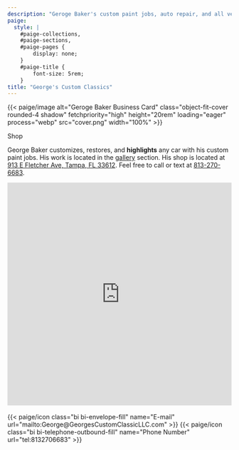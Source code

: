 ```yaml
---
description: "Geroge Baker's custom paint jobs, auto repair, and all vehicle work located in Tampa, Florida."
paige:
  style: |
    #paige-collections,
    #paige-sections,
    #paige-pages {
        display: none;
    }
    #paige-title {
        font-size: 5rem;
    }
title: "George's Custom Classics"
---
```


{{< paige/image alt="Geroge Baker Business Card" class="object-fit-cover rounded-4 shadow" fetchpriority="high" height="20rem" loading="eager" process="webp" src="cover.png" width="100%" >}}

<p class="display-5 fw-bold h2 text-center">Shop</p>

<div class="container-fluid">
    <div class="justify-content-center row">
        <div class="col col-auto col-lg-7 px-0">
            <p class="lead text-center">George Baker customizes, restores, and <strong>highlights</strong> any car with his custom paint jobs. His work is located in the <a href="/gallery">gallery</a> section. His shop is located at <a href="https://www.google.com/maps/place/3H92%2BF3,+Tampa,+FL/@28.0686875,-82.4498125,976m/data=!3m2!1e3!4b1!4m5!3m4!1s0x88c2b782b3b9d1e1:0xff255e97d066f1e6!8m2!3d28.0686875!4d-82.4498125?hl=en">913 E Fletcher Ave, Tampa, FL 33612</a>. Feel free to call or text at <a href="tel:8132706683">813-270-6683</a>.</p>
        </div>
    </div>
</div>

<div class="container-fluid" style="margin:auto; text-align:center; width:100%; height:500px;">
<iframe src="https://www.google.com/maps/embed?pb=!1m18!1m12!1m3!1d1062.351963162906!2d-82.4505656303878!3d28.068913681865848!2m3!1f0!2f0!3f0!3m2!1i1024!2i768!4f13.1!3m3!1m2!1s0x88c2c7754f70af51%3A0x62fe628f26a1a7e3!2s3H92%2BH28%2C%20University%2C%20FL!5e1!3m2!1sen!2sus!4v1681769321197!5m2!1sen!2sus" width="100%" height="100%" style="border:0;" allowfullscreen="" loading="lazy" referrerpolicy="no-referrer-when-downgrade"></iframe>
</div>

<br>

<div class="column-gap-3 d-flex display-6 justify-content-center mb-3">
    {{< paige/icon class="bi bi-envelope-fill" name="E-mail" url="mailto:George@GeorgesCustomClassicLLC.com" >}}
    {{< paige/icon class="bi bi-telephone-outbound-fill" name="Phone Number" url="tel:8132706683" >}}
</div>
